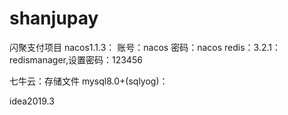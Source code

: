 # shanjupay
闪聚支付项目
nacos1.1.3：
	账号：nacos
	密码：nacos
redis：3.2.1：
	redismanager,设置密码：123456

七牛云：存储文件
mysql8.0+(sqlyog)：

idea2019.3
